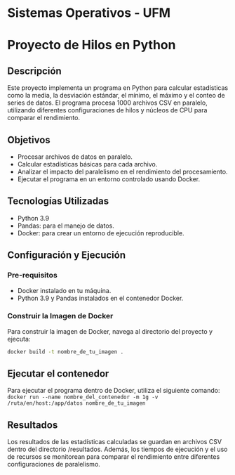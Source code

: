 # Sistemas Operativos - UFM
# Proyecto de Hilos en Python

## Descripción

Este proyecto implementa un programa en Python para calcular estadísticas como la media, la desviación estándar, el mínimo, el máximo y el conteo de series de datos. El programa procesa 1000 archivos CSV en paralelo, utilizando diferentes configuraciones de hilos y núcleos de CPU para comparar el rendimiento.

## Objetivos

- Procesar archivos de datos en paralelo.
- Calcular estadísticas básicas para cada archivo.
- Analizar el impacto del paralelismo en el rendimiento del procesamiento.
- Ejecutar el programa en un entorno controlado usando Docker.

## Tecnologías Utilizadas

- Python 3.9
- Pandas: para el manejo de datos.
- Docker: para crear un entorno de ejecución reproducible.


## Configuración y Ejecución

### Pre-requisitos

- Docker instalado en tu máquina.
- Python 3.9 y Pandas instalados en el contenedor Docker.

### Construir la Imagen de Docker
Para construir la imagen de Docker, navega al directorio del proyecto y ejecuta:

```bash
docker build -t nombre_de_tu_imagen .
```

## Ejecutar el contenedor
Para ejecutar el programa dentro de Docker, utiliza el siguiente comando: `docker run --name nombre_del_contenedor -m 1g -v /ruta/en/host:/app/datos nombre_de_tu_imagen`

## Resultados
Los resultados de las estadísticas calculadas se guardan en archivos CSV dentro del directorio /resultados. Además, los tiempos de ejecución y el uso de recursos se monitorean para comparar el rendimiento entre diferentes configuraciones de paralelismo.
